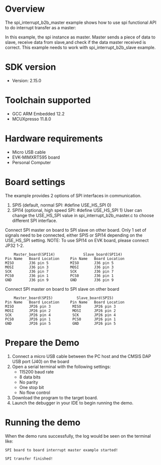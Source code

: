 Overview
========
The spi_interrupt_b2b_master example shows how to use spi functional API to do interrupt transfer as a master:

In this example, the spi instance as master. Master sends a piece of data to slave, receive data from slave,and check
if the data master received is correct. This example needs to work with spi_interrupt_b2b_slave example.

SDK version
===========
- Version: 2.15.0

Toolchain supported
===================
- GCC ARM Embedded  12.2
- MCUXpresso  11.8.0

Hardware requirements
=====================
- Micro USB cable
- EVK-MIMXRT595 board
- Personal Computer

Board settings
==============

The example provides 2 options of SPI interfaces in communication.
1. SPI5 (default, normal SPI: #define USE_HS_SPI 0)
2. SPI14 (optional, high speed SPI: #define USE_HS_SPI 1)
User can change the USE_HS_SPI value in spi_interrupt_b2b_master.c to choose different SPI interface.

Connect SPI master on board to SPI slave on other board. Only 1 set of signals need to be connected, either
SPI5 or SPI14 depending on the USE_HS_SPI setting.
NOTE: To use SPI14 on EVK board, please connect JP32 1-2.

~~~~~~~~~~~~~~~~~~~~~~~~~~~~~~~~~~~~~~~~~~~~~~~~~~~~~~
    Master_board(SPI14)             Slave_board(SPI14) 
Pin Name   Board Location     Pin Name   Board Location
MISO       J36 pin 5          MISO       J36 pin 5
MOSI       J36 pin 3          MOSI       J36 pin 3
SCK        J36 pin 7          SCK        J36 pin 7
PCS0       J36 pin 1          PCS0       J36 pin 1
GND        J36 pin 9          GND        J36 pin 9
~~~~~~~~~~~~~~~~~~~~~~~~~~~~~~~~~~~~~~~~~~~~~~~~~~~~~~

Connect SPI master on board to SPI slave on other board
~~~~~~~~~~~~~~~~~~~~~~~~~~~~~~~~~~~~~~~~~~~~~~~~~~~~~~
    Master_board(SPI5)           Slave_board(SPI5)                          
Pin Name   Board Location     Pin Name   Board Location                     
MISO       JP26 pin 3          MISO      JP26 pin 3  
MOSI       JP26 pin 2          MOSI      JP26 pin 2  
SCK        JP26 pin 4          SCK       JP26 pin 4  
PCS0       JP26 pin 1          PCS0      JP26 pin 1  
GND        JP26 pin 5          GND       JP26 pin 5  
~~~~~~~~~~~~~~~~~~~~~~~~~~~~~~~~~~~~~~~~~~~~~~~~~~~~~~

Prepare the Demo
================
1.  Connect a micro USB cable between the PC host and the CMSIS DAP USB port (J40) on the board
2.  Open a serial terminal with the following settings:
    - 115200 baud rate
    - 8 data bits
    - No parity
    - One stop bit
    - No flow control
3.  Download the program to the target board.
4.  Launch the debugger in your IDE to begin running the demo.

Running the demo
================
When the demo runs successfully, the log would be seen on the terminal like:

~~~~~~~~~~~~~~~~~~~~~~~~~~~~~~~~~~~~~~~~~~~~~~~~~~~~~~~~~~~~~~~~~~~~~~~~~~~~~~~~~~~
SPI board to board interrupt master example started!

SPI transfer finished!
~~~~~~~~~~~~~~~~~~~~~~~~~~~~~~~~~~~~~~~~~~~~~~~~~~~~~~~~~~~~~~~~~~~~~~~~~~~~~~~~~~~~~
